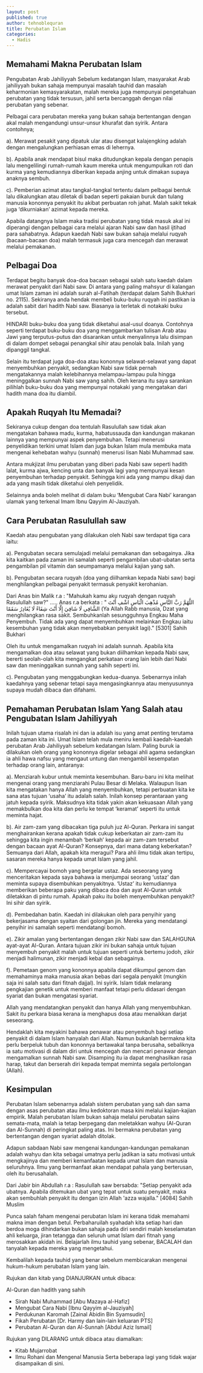 ```yaml
---
layout: post
published: true
author: tehnoblequran
title: Perubatan Islam
categories:
  - Hadis
---
```

## Memahami Makna Perubatan Islam

Pengubatan Arab Jahiliyyah Sebelum kedatangan Islam, masyarakat Arab jahiliyyah bukan sahaja mempunyai masalah tauhid dan masalah keharmonian kemasyarakatan, malah mereka juga mempunyai pengetahuan perubatan yang tidak tersusun, jahil serta bercanggah dengan nilai perubatan yang sebenar. 

Pelbagai cara perubatan mereka yang bukan sahaja bertentangan dengan akal malah mengandungi unsur-unsur khurafat dan syirik. Antara contohnya; 

a). Merawat pesakit yang dipatuk ular atau disengat kalajengking adalah dengan mengalungkan perhiasan emas di lehernya.

b). Apabila anak mendapat bisul maka ditudungkan kepala dengan penapis lalu mengelilingi rumah-rumah kaum mereka untuk mengumpulkan roti dan kurma yang kemudiannya diberikan kepada anjing untuk dimakan supaya anaknya sembuh. 

c). Pemberian azimat atau tangkal-tangkal tertentu dalam pelbagai bentuk lalu dikalungkan atau diletak di badan seperti pakaian buruk dan tulang manusia kononnya penyakit itu akibat perbuatan roh jahat. Malah sakit tekak juga ‘dikurniakan’ azimat kepada mereka. 

Apabila datangnya Islam maka tradisi perubatan yang tidak masuk akal ini diperangi dengan pelbagai cara melalui ajaran Nabi saw dan hasil ijtihad para sahabatnya. Adapun kaedah Nabi saw bukan sahaja melalui ruqyah (bacaan-bacaan doa) malah termasuk juga cara mencegah dan merawat melalui pemakanan.

## Pelbagai Doa 

Terdapat begitu banyak doa-doa bacaan sebagai salah satu kaedah dalam merawat penyakit dari Nabi saw. Di antara yang paling mahsyur di kalangan umat Islam zaman ini adalah surah al-Fatihah (terdapat dalam Sahih Bukhari no. 2115). Sekiranya anda hendak membeli buku-buku ruqyah ini pastikan ia adalah sabit dari hadith Nabi saw. Biasanya ia terletak di notakaki buku tersebut. 

HINDARI buku-buku doa yang tidak diketahui asal-usul doanya. Contohnya seperti terdapat buku-buku doa yang menggambarkan tulisan Arab atau Jawi yang terputus-putus dan disarankan untuk menyalinnya lalu disimpan di dalam dompet sebagai penangkal sihir atau penolak bala. Inilah yang dipanggil tangkal. 

Selain itu terdapat juga doa-doa atau kononnya selawat-selawat yang dapat menyembuhkan penyakit, sedangkan Nabi saw tidak pernah mengatakannya malah kelebihannya melampau-lampau pula hingga meninggalkan sunnah Nabi saw yang sahih. Oleh kerana itu saya sarankan pilihlah buku-buku doa yang mempunyai notakaki yang mengatakan dari hadith mana doa itu diambil. 

## Apakah Ruqyah Itu Memadai? 

Sekiranya cukup dengan doa tentulah Rasulullah saw tidak akan mengatakan bahawa madu, kurma, habatussauda dan kandungan makanan lainnya yang mempunyai aspek penyembuhan. Tetapi menerusi penyelidikan terkini umat Islam dan juga bukan Islam mula membuka mata mengenai kehebatan wahyu (sunnah) menerusi lisan Nabi Muhammad saw. 

Antara mukjizat ilmu perubatan yang diberi pada Nabi saw seperti hadith lalat, kurma ajwa, kencing unta dan banyak lagi yang mempunyai kesan penyembuhan terhadap penyakit. Sehingga kini ada yang mampu dikaji dan ada yang masih tidak diketahui oleh penyelidik. 

Selainnya anda boleh melihat di dalam buku ‘Mengubat Cara Nabi’ karangan ulamak yang terkenal Imam Ibnu Qayyim Al-Jauziyah. 

## Cara Perubatan Rasulullah saw 

Kaedah atau pengubatan yang dilakukan oleh Nabi saw terdapat tiga cara iaitu:

a). Pengubatan secara semulajadi melalui pemakanan dan sebagainya. Jika kita kaitkan pada zaman ini samalah seperti pengambilan ubat-ubatan serta pengambilan pil vitamin dan seumpamanya melalui kajian yang sah. 

b). Pengubatan secara ruqyah (doa yang diilhamkan kepada Nabi saw) bagi menghilangkan pelbagai penyakit termasuk penyakit kerohanian. 

Dari Anas bin Malik r.a : "Mahukah kamu aku ruqyah dengan ruqyah Rasulullah saw?" ..... Anas r.a berkata : " اللَّهُمَّ رَبَّ النَّاسِ مُذْهِبَ الْبَاسِ اشْفِ أَنْتَ الشَّافِي لَا شَافِيَ إِلَّا أَنْتَ شِفَاءً لَا يُغَادِرُ سَقَمًا (Ya Allah Rabb manusia, Dzat yang menghilangkan rasa sakit. Sembuhkanlah sesungguhnya Engkau Maha Penyembuh. Tidak ada yang dapat menyembuhkan melainkan Engkau iaitu kesembuhan yang tidak akan menyebabkan penyakit lagi)." [5301] Sahih Bukhari 

Oleh itu untuk mengamalkan ruqyah ini adalah sunnah. Apabila kita mengamalkan doa atau selawat yang bukan diilhamkan kepada Nabi saw, bererti seolah-olah kita mengangkat perkataan orang lain lebih dari Nabi saw dan meninggalkan sunnah yang sahih seperti ini. 

c). Pengubatan yang menggabungkan kedua-duanya. Sebenarnya inilah kaedahnya yang sebenar tetapi saya mengasingkannya atau menyusunnya supaya mudah dibaca dan difahami. 

## Pemahaman Perubatan Islam Yang Salah atau Pengubatan Islam Jahiliyyah

Inilah tujuan utama risalah ini dan ia adalah isu yang amat penting terutama pada zaman kita ini. Umat Islam telah mula meniru kembali kaedah-kaedah perubatan Arab Jahiliyyah sebelum kedatangan Islam. Paling buruk ia dilakukan oleh orang yang kononnya digelar sebagai ahli agama sedangkan ia ahli hawa nafsu yang mengaut untung dan mengambil kesempatan terhadap orang lain, antaranya: 

a). Menziarah kubur untuk meminta kesembuhan. Baru-baru ini kita melihat mengenai orang yang menziarahi Pulau Besar di Melaka. Walaupun lisan kita mengatakan hanya Allah yang menyembuhkan, tetapi perbuatan kita ke sana atas tujuan ‘usaha’ itu adalah salah. Inilah konsep perantaraan yang jatuh kepada syirik. Maksudnya kita tidak yakin akan kekuasaan Allah yang memakbulkan doa kita dan perlu ke tempat ‘keramat’ seperti itu untuk meminta hajat.

b). Air zam-zam yang dibacakan tiga puluh juz Al-Quran. Perkara ini sangat menghairankan kerana apakah tidak cukup keberkatan air zam-zam itu sehingga kita ingin menambah ‘berkah’ kepada air zam-zam tersebut dengan bacaan ayat Al-Quran? Konsepnya, dari mana datang keberkatan? Semuanya dari Allah, apakah kita meragui? Para ahli ilmu tidak akan tertipu, sasaran mereka hanya kepada umat Islam yang jahil. 

c). Mempercayai bomoh yang bergelar ustaz. Ada seseorang yang menceritakan kepada saya bahawa ia menjumpai seorang ‘ustaz’ dan meminta supaya disembuhkan penyakitnya. ‘Ustaz’ itu kemudiannya memberikan beberapa paku yang dibaca doa dan ayat Al-Quran untuk diletakkan di pintu rumah. Apakah paku itu boleh menyembuhkan penyakit? Ini sihir dan syirik. 

d). Pembedahan batin. Kaedah ini dilakukan oleh para penyihir yang bekerjasama dengan syaitan dari golongan jin. Mereka yang mendatangi penyihir ini samalah seperti mendatangi bomoh. 

e). Zikir amalan yang bertentangan dengan zikir Nabi saw dan SALAHGUNA ayat-ayat Al-Quran. Antara tujuan zikir ini bukan sahaja untuk tujuan menyembuh penyakit malah untuk tujuan seperti untuk bertemu jodoh, zikir menjadi halimunan, zikir menjadi kebal dan sebagainya. 

f). Pemetaan genom yang kononnya apabila dapat dikumpul genom dan memahaminya maka manusia akan bebas dari segala penyakit (mungkin saja ini salah satu dari fitnah dajjal). Ini syirik. Islam tidak melarang pengkajian genetik untuk memberi manfaat tetapi perlu didasari dengan syariat dan bukan mengatasi syariat. 

Allah yang mendatangkan penyakit dan hanya Allah yang menyembuhkan. Sakit itu perkara biasa kerana ia menghapus dosa atau menaikkan darjat seseorang. 

Hendaklah kita meyakini bahawa penawar atau penyembuh bagi setiap penyakit di dalam Islam hanyalah dari Allah. Namun bukanlah bermakna kita perlu berpeluk tubuh dan kononnya bertawakal tanpa berusaha, sebaliknya ia satu motivasi di dalam diri untuk mencegah dan mencari penawar dengan mengamalkan sunnah Nabi saw. Disamping itu ia dapat menghasilkan rasa harap, takut dan berserah diri kepada tempat meminta segala pertolongan (Allah). 

## Kesimpulan 

Perubatan Islam sebenarnya adalah sistem perubatan yang sah dan sama dengan asas perubatan atau ilmu kedoktoran masa kini melalui kajian-kajian empirik. Malah perubatan Islam bukan sahaja melalui perubatan sains semata-mata, malah ia tetap berpegang dan meletakkan wahyu (Al-Quran dan Al-Sunnah) di peringkat paling atas. Ini bermakna perubatan yang bertentangan dengan syariat adalah ditolak. 

Adapun sabdaan Nabi saw mengenai kandungan-kandungan pemakanan adalah wahyu dan kita sebagai umatnya perlu jadikan ia satu motivasi untuk mengkajinya dan memberi kemanfaatan kepada umat Islam dan manusia seluruhnya. Ilmu yang bermanfaat akan mendapat pahala yang berterusan, oleh itu berusahalah. 

Dari Jabir bin Abdullah r.a : Rasulullah saw bersabda: "Setiap penyakit ada ubatnya. Apabila ditemukan ubat yang tepat untuk suatu penyakit, maka akan sembuhlah penyakit itu dengan izin Allah 'azza wajalla." [4084] Sahih Muslim 

Punca salah faham mengenai perubatan Islam ini kerana tidak memahami makna iman dengan betul. Perbaharuilah syahadah kita setiap hari dan berdoa moga dihindarkan bukan sahaja pada diri sendiri malah keselamatan ahli keluarga, jiran tetangga dan seluruh umat Islam dari fitnah yang merosakkan akidah ini. Belajarlah ilmu tauhid yang sebenar, BACALAH dan tanyalah kepada mereka yang mengetahui. 

Kembalilah kepada tauhid yang benar sebelum membicarakan mengenai hukum-hukum perubatan Islam yang lain. 

Rujukan dan kitab yang DIANJURKAN untuk dibaca: 

Al-Quran dan hadith yang sahih 
- Sirah Nabi Muhammad [Abu Mazaya al-Hafiz] 
- Mengubat Cara Nabi [Ibnu Qayyim al-Jauziyah] 
- Perdukunan Karomah [Zainal Abidin Bin Syamsudin] 
- Fikah Perubatan [Dr. Harmy dan lain-lain keluaran PTS] 
- Perubatan Al-Quran dan Al-Sunnah [Abdul Aziz Ismail]


Rujukan yang DILARANG untuk dibaca atau diamalkan: 

- Kitab Mujarrobat 
- Ilmu Rohani dan Mengenal Manusia Serta beberapa lagi yang tidak wajar disampaikan di sini.

